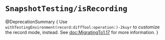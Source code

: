 # ``SnapshotTesting/isRecording``

@DeprecationSummary {
  Use ``withTestingEnvironment(record:diffTool:operation:)-2kuyr`` to customize the record mode,
  instead. See <doc:MigratingTo1.17> for more information.
}
